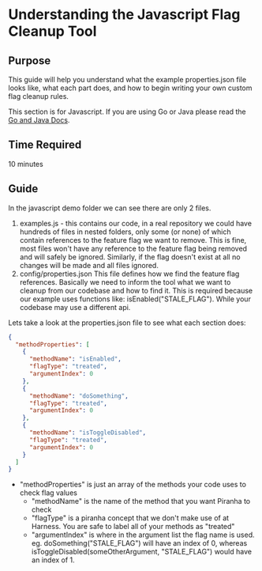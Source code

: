 # Understanding the Javascript Flag Cleanup Tool

## Purpose
This guide will help you understand what the example properties.json file looks like, what each part does, and how to begin writing your own custom flag cleanup rules.

This section is for Javascript. If you are using Go or Java please read the [Go and Java Docs](./1_understanding_rules.md).

## Time Required
10 minutes

## Guide
In the javascript demo folder we can see there are only 2 files.

1. examples.js - this contains our code, in a real repository we could have hundreds of files in nested folders, only some (or none) of which contain references to the feature flag we want to remove. This is fine, most files won't have any reference to the feature flag being removed and will safely be ignored. Similarly, if the flag doesn't exist at all no changes will be made and all files ignored.
2. config/properties.json This file defines how we find the feature flag references. Basically we need to inform the tool what we want to cleanup from our codebase and how to find it. This is required because our example uses functions like: isEnabled("STALE_FLAG"). While your codebase may use a different api.

Lets take a look at the properties.json file to see what each section does:

```json
{
  "methodProperties": [
    {
      "methodName": "isEnabled",
      "flagType": "treated",
      "argumentIndex": 0
    },
    {
      "methodName": "doSomething",
      "flagType": "treated",
      "argumentIndex": 0
    },
    {
      "methodName": "isToggleDisabled",
      "flagType": "treated",
      "argumentIndex": 0
    }
  ]
}
```

* "methodProperties" is just an array of the methods your code uses to check flag values
  * "methodName" is the name of the method that you want Piranha to check
  * "flagType" is a piranha concept that we don't make use of at Harness. You are safe to label all of your methods as "treated"
  * "argumentIndex" is where in the argument list the flag name is used. eg. doSomething("STALE_FLAG") will have an index of 0, whereas isToggleDisabled(someOtherArgument, "STALE_FLAG") would have an index of 1.


